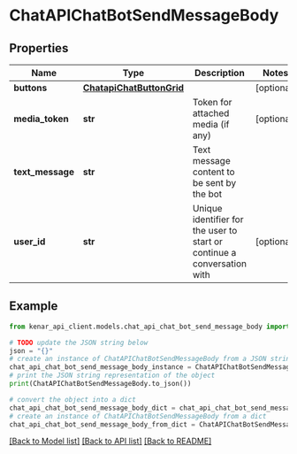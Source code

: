 # ChatAPIChatBotSendMessageBody


## Properties

Name | Type | Description | Notes
------------ | ------------- | ------------- | -------------
**buttons** | [**ChatapiChatButtonGrid**](ChatapiChatButtonGrid.md) |  | [optional] 
**media_token** | **str** | Token for attached media (if any) | [optional] 
**text_message** | **str** | Text message content to be sent by the bot | 
**user_id** | **str** | Unique identifier for the user to start or continue a conversation with | [optional] 

## Example

```python
from kenar_api_client.models.chat_api_chat_bot_send_message_body import ChatAPIChatBotSendMessageBody

# TODO update the JSON string below
json = "{}"
# create an instance of ChatAPIChatBotSendMessageBody from a JSON string
chat_api_chat_bot_send_message_body_instance = ChatAPIChatBotSendMessageBody.from_json(json)
# print the JSON string representation of the object
print(ChatAPIChatBotSendMessageBody.to_json())

# convert the object into a dict
chat_api_chat_bot_send_message_body_dict = chat_api_chat_bot_send_message_body_instance.to_dict()
# create an instance of ChatAPIChatBotSendMessageBody from a dict
chat_api_chat_bot_send_message_body_from_dict = ChatAPIChatBotSendMessageBody.from_dict(chat_api_chat_bot_send_message_body_dict)
```
[[Back to Model list]](../README.md#documentation-for-models) [[Back to API list]](../README.md#documentation-for-api-endpoints) [[Back to README]](../README.md)



